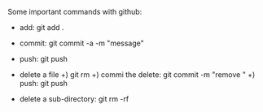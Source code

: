 Some important commands with github:
- add: git add .

- commit: git commit -a -m "message"

- push: git push

- delete a file
   +) git rm <filename>
   +) commi the delete: git commit -m "remove <filename>"
   +) push: git push

- delete a sub-directory: git rm -rf <foldername>
